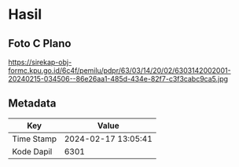 # Hasil

## Foto C Plano

https://sirekap-obj-formc.kpu.go.id/6c4f/pemilu/pdpr/63/03/14/20/02/6303142002001-20240215-034506--86e26aa1-485d-434e-82f7-c3f3cabc9ca5.jpg


## Metadata

| Key        | Value               |
| ---------- | ------------------- |
| Time Stamp | 2024-02-17 13:05:41 |
| Kode Dapil | 6301                |



